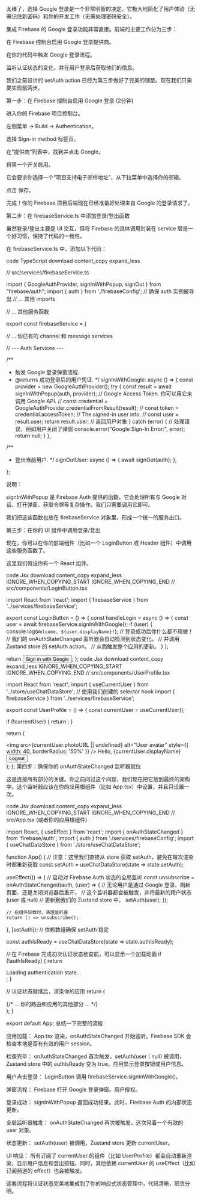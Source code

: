太棒了，选择 Google 登录是一个非常明智的决定。它极大地简化了用户体验（无需记住新密码）和你的开发工作（无需处理密码安全）。

集成 Firebase 的 Google 登录功能非常直接。前端的主要工作分为三步：

在 Firebase 控制台启用 Google 登录提供商。

在你的代码中触发 Google 登录流程。

监听认证状态的变化，并在用户登录后获取他们的信息。

我们之前设计的 setAuth action 已经为第三步做好了完美的铺垫。现在我们只需要实现前两步。

第一步：在 Firebase 控制台启用 Google 登录 (2分钟)

进入你的 Firebase 项目控制台。

左侧菜单 -> Build -> Authentication。

选择 Sign-in method 标签页。

在“提供商”列表中，找到并点击 Google。

将第一个开关启用。

它会要求你选择一个“项目支持电子邮件地址”，从下拉菜单中选择你的邮箱。

点击 保存。

完成！你的 Firebase 项目后端现在已经准备好处理来自 Google 的登录请求了。

第二步：在 firebaseService.ts 中添加登录/登出函数

虽然登录/登出主要是 UI 交互，但将 Firebase 的具体调用封装在 service 层是一个好习惯，保持了代码的一致性。

在 firebaseService.ts 中，添加以下代码：

code
TypeScript
download
content_copy
expand_less

// src/services/firebaseService.ts

import { GoogleAuthProvider, signInWithPopup, signOut } from "firebase/auth";
import { auth } from './firebaseConfig'; // 确保 auth 实例被导出
// ... 其他 imports

// ... 其他服务函数

export const firebaseService = {
  
  // ... 你已有的 channel 和 message services

  // --- Auth Services ---

  /**
   * 触发 Google 登录弹窗流程.
   * @returns 成功登录后的用户凭证.
   */
  signInWithGoogle: async () => {
    const provider = new GoogleAuthProvider();
    try {
      const result = await signInWithPopup(auth, provider);
      // Google Access Token. 你可以用它来调用 Google API.
      // const credential = GoogleAuthProvider.credentialFromResult(result);
      // const token = credential.accessToken;
      // The signed-in user info.
      // const user = result.user;
      return result.user; // 返回用户对象
    } catch (error) {
      // 处理错误，例如用户关闭了弹窗
      console.error("Google Sign-In Error:", error);
      return null;
    }
  },

  /**
   * 登出当前用户.
   */
  signOutUser: async () => {
    await signOut(auth);
  },
  
};

说明：

signInWithPopup 是 Firebase Auth 提供的函数，它会处理所有与 Google 对话、打开弹窗、获取令牌等复杂操作。我们只需要调用它即可。

我们把这些函数也放在 firebaseService 对象里，形成一个统一的服务出口。

第三步：在你的 UI 组件中调用登录/登出

现在，你可以在你的前端组件（比如一个 LoginButton 或 Header 组件）中调用这些服务函数了。

这里我们假设你有一个 React 组件。

code
Jsx
download
content_copy
expand_less
IGNORE_WHEN_COPYING_START
IGNORE_WHEN_COPYING_END
// src/components/LoginButton.tsx

import React from 'react';
import { firebaseService } from '../services/firebaseService';

export const LoginButton = () => {
  const handleLogin = async () => {
    const user = await firebaseService.signInWithGoogle();
    if (user) {
      console.log(`Welcome, ${user.displayName}!`);
      // 登录成功后你什么都不用做！
      // 我们的 onAuthStateChanged 监听器会自动检测到状态变化，
      // 并调用 Zustand store 的 setAuth action，
      // 从而触发整个应用的更新。
    }
  };

  return <button onClick={handleLogin}>Sign in with Google</button>;
};
code
Jsx
download
content_copy
expand_less
IGNORE_WHEN_COPYING_START
IGNORE_WHEN_COPYING_END
// src/components/UserProfile.tsx

import React from 'react';
import { useCurrentUser } from '../store/useChatDataStore'; // 使用我们创建的 selector hook
import { firebaseService } from '../services/firebaseService';

export const UserProfile = () => {
  const currentUser = useCurrentUser();

  if (!currentUser) {
    return <LoginButton />;
  }

  return (
    <div>
      <img src={currentUser.photoURL || undefined} alt="User avatar" style={{ width: 40, borderRadius: '50%' }} />
      <span>Hello, {currentUser.displayName}</span>
      <button onClick={firebaseService.signOutUser}>Logout</button>
    </div>
  );
};
第四步：确保你的 onAuthStateChanged 监听器就位

这是连接所有部分的关键。你之前问过这个问题，我们现在把它放到最终的架构中。这个监听器应该在你的应用根组件（比如 App.tsx）中设置，并且只设置一次。

code
Jsx
download
content_copy
expand_less
IGNORE_WHEN_COPYING_START
IGNORE_WHEN_COPYING_END
// src/App.tsx (或者你的应用根组件)

import React, { useEffect } from 'react';
import { onAuthStateChanged } from 'firebase/auth';
import { auth } from './services/firebaseConfig';
import { useChatDataStore } from './store/useChatDataStore';

function App() {
  // 注意：这里我们直接从 store 获取 setAuth，避免在每次渲染时都重新获取
  const setAuth = useChatDataStore(state => state.setAuth);

  useEffect(() => {
    // 启动对 Firebase Auth 状态的全局监听
    const unsubscribe = onAuthStateChanged(auth, (user) => {
      // 无论用户是通过 Google 登录、刷新页面、还是关闭浏览器后重开，
      // 这个监听器都会被触发，并将最新的用户状态 (user 或 null)
      // 更新到我们的 Zustand store 中。
      setAuth(user);
    });

    // 在组件卸载时，清理监听器
    return () => unsubscribe();
  }, [setAuth]); // 依赖数组确保 setAuth 稳定

  const authIsReady = useChatDataStore(state => state.authIsReady);

  // 在 Firebase 完成初次认证状态检查前，可以显示一个加载动画
  if (!authIsReady) {
    return <div>Loading authentication state...</div>;
  }

  // 认证状态就绪后，渲染你的应用
  return (
    <div>
      <UserProfile />
      {/* ... 你的路由和应用的其他部分 ... */}
    </div>
  );
}

export default App;
总结一下完整的流程

应用加载： App.tsx 渲染，onAuthStateChanged 开始监听。Firebase SDK 会检查本地是否有有效的用户 session。

检查完毕： onAuthStateChanged 首次触发，setAuth(user | null) 被调用，Zustand store 中的 authIsReady 变为 true。应用显示登录按钮或用户信息。

用户点击登录： LoginButton 调用 firebaseService.signInWithGoogle()。

弹窗流程： Firebase 打开 Google 登录弹窗。用户授权。

登录成功： signInWithPopup 返回成功结果。此时，Firebase Auth 的内部状态更新。

全局监听器触发： onAuthStateChanged 再次被触发，这次带着一个有效的 user 对象。

状态更新： setAuth(user) 被调用，Zustand store 更新 currentUser。

UI 响应： 所有订阅了 currentUser 的组件（比如 UserProfile）都会自动重新渲染，显示用户信息和登出按钮。同时，其他依赖 currentUser 的 useEffect（比如订阅频道的 effect）也会被触发。

这套流程将认证状态完美地集成到了你的响应式状态管理中，代码清晰，职责分明。